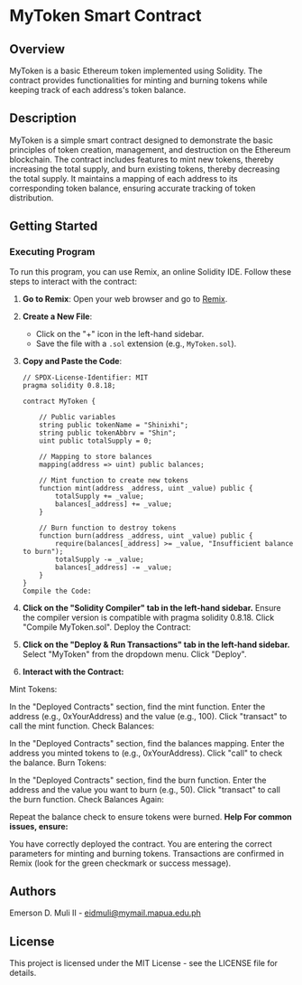 # MyToken Smart Contract

## Overview

MyToken is a basic Ethereum token implemented using Solidity. The contract provides functionalities for minting and burning tokens while keeping track of each address's token balance.

## Description

MyToken is a simple smart contract designed to demonstrate the basic principles of token creation, management, and destruction on the Ethereum blockchain. The contract includes features to mint new tokens, thereby increasing the total supply, and burn existing tokens, thereby decreasing the total supply. It maintains a mapping of each address to its corresponding token balance, ensuring accurate tracking of token distribution.

## Getting Started

### Executing Program

To run this program, you can use Remix, an online Solidity IDE. Follow these steps to interact with the contract:

1. **Go to Remix**:
   Open your web browser and go to [Remix](https://remix.ethereum.org/).

2. **Create a New File**:
   - Click on the "+" icon in the left-hand sidebar.
   - Save the file with a `.sol` extension (e.g., `MyToken.sol`).

3. **Copy and Paste the Code**:
   ```solidity
   // SPDX-License-Identifier: MIT
   pragma solidity 0.8.18;

   contract MyToken {

       // Public variables
       string public tokenName = "Shinixhi";
       string public tokenAbbrv = "Shin";
       uint public totalSupply = 0;

       // Mapping to store balances
       mapping(address => uint) public balances;

       // Mint function to create new tokens
       function mint(address _address, uint _value) public {
           totalSupply += _value;
           balances[_address] += _value;
       }

       // Burn function to destroy tokens
       function burn(address _address, uint _value) public {
           require(balances[_address] >= _value, "Insufficient balance to burn");
           totalSupply -= _value;
           balances[_address] -= _value;
       }
   }
   Compile the Code:

4. **Click on the "Solidity Compiler" tab in the left-hand sidebar.**
Ensure the compiler version is compatible with pragma solidity 0.8.18.
Click "Compile MyToken.sol".
Deploy the Contract:

5. **Click on the "Deploy & Run Transactions" tab in the left-hand sidebar.**
Select "MyToken" from the dropdown menu.
Click "Deploy".

6. **Interact with the Contract:**

Mint Tokens:

In the "Deployed Contracts" section, find the mint function.
Enter the address (e.g., 0xYourAddress) and the value (e.g., 100).
Click "transact" to call the mint function.
Check Balances:

In the "Deployed Contracts" section, find the balances mapping.
Enter the address you minted tokens to (e.g., 0xYourAddress).
Click "call" to check the balance.
Burn Tokens:

In the "Deployed Contracts" section, find the burn function.
Enter the address and the value you want to burn (e.g., 50).
Click "transact" to call the burn function.
Check Balances Again:

Repeat the balance check to ensure tokens were burned.
**Help
For common issues, ensure:**

You have correctly deployed the contract.
You are entering the correct parameters for minting and burning tokens.
Transactions are confirmed in Remix (look for the green checkmark or success message).

## Authors
Emerson D. Muli II - eidmuli@mymail.mapua.edu.ph

## License
This project is licensed under the MIT License - see the LICENSE file for details.
